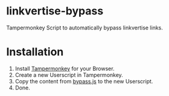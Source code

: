 # linkvertise-bypass
Tampermonkey Script to automatically bypass linkvertise links.

# Installation
1. Install [Tampermonkey](https://www.tampermonkey.net) for your Browser.
2. Create a new Userscript in Tampermonkey.
3. Copy the content from [bypass.js](https://raw.githubusercontent.com/ambozz/linkvertise-bypass/main/bypass.js) to the new Userscript.
4. Done.
